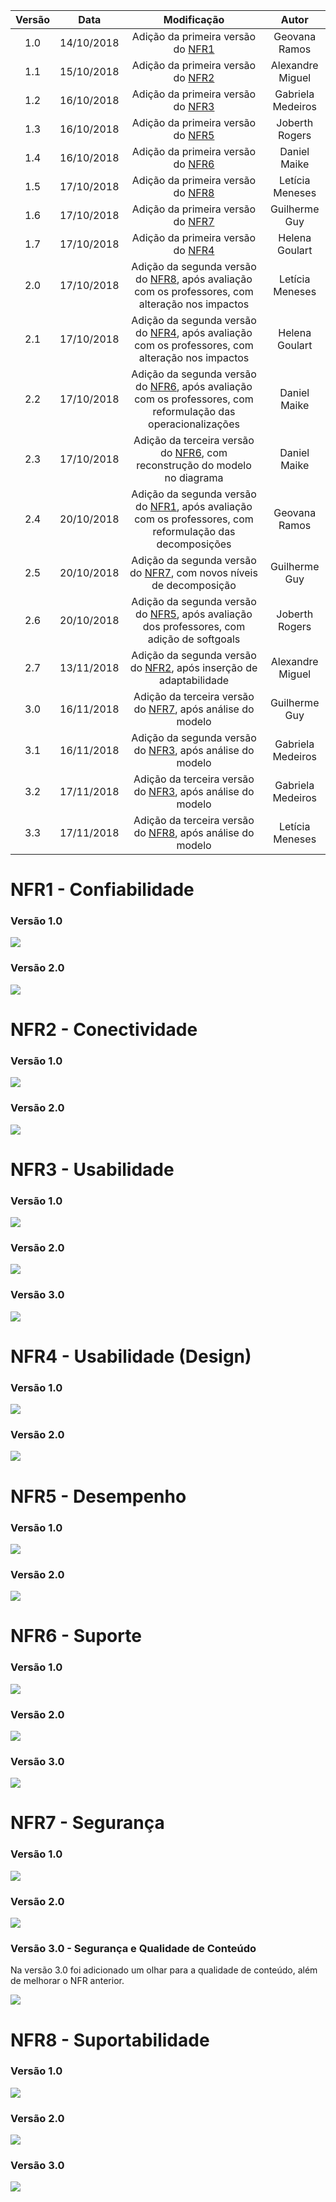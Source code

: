 
|  Versão | Data | Modificação | Autor |
|  :------: | :------: | :------: | :------: |
|  1.0 | 14/10/2018 | Adição da primeira versão do  [NFR1](#nfr1-confiabilidade) | Geovana Ramos |
|  1.1 | 15/10/2018 | Adição da primeira versão do  [NFR2](#nfr2-conectividade) | Alexandre Miguel |
|  1.2 | 16/10/2018 | Adição da primeira versão do  [NFR3](#nfr3-usabilidade) | Gabriela Medeiros |
|  1.3 | 16/10/2018 | Adição da primeira versão do  [NFR5](#nfr5-desempenho) | Joberth Rogers |
|  1.4 | 16/10/2018 | Adição da primeira versão do  [NFR6](#nfr6-suporte) | Daniel Maike |
|  1.5 | 17/10/2018 | Adição da primeira versão do [NFR8](#nfr8-suportabilidade) | Letícia Meneses |
|  1.6 | 17/10/2018 | Adição da primeira versão do [NFR7](#nfr7-seguranca) | Guilherme Guy |
|  1.7 | 17/10/2018 | Adição da primeira versão do  [NFR4](#nfr4-usabilidade-design) | Helena Goulart |
|  2.0 | 17/10/2018 | Adição da segunda versão do [NFR8](#nfr8-suportabilidade), após avaliação com os professores, com alteração nos impactos | Letícia Meneses |
|  2.1 | 17/10/2018 | Adição da segunda versão do  [NFR4](#nfr4-usabilidade-design), após avaliação com os professores, com alteração nos impactos | Helena Goulart |
|  2.2 | 17/10/2018 | Adição da segunda versão do  [NFR6](#nfr6-suporte), após avaliação com os professores, com reformulação das operacionalizações | Daniel Maike |
|  2.3 | 17/10/2018 | Adição da terceira versão do  [NFR6](#nfr6-suporte), com reconstrução do modelo no diagrama | Daniel Maike |
|  2.4 | 20/10/2018 | Adição da segunda versão do  [NFR1](#nfr1-confiabilidade), após avaliação com os professores, com reformulação das decomposições | Geovana Ramos |
|  2.5 | 20/10/2018 | Adição da segunda versão do [NFR7](#nfr7-seguranca), com novos níveis de decomposição | Guilherme Guy |
|  2.6 | 20/10/2018 | Adição da segunda versão do  [NFR5](#nfr5-desempenho), após avaliação dos professores, com adição de softgoals | Joberth Rogers |
|  2.7 | 13/11/2018 | Adição da segunda versão do  [NFR2](#nfr2-conectividade), após inserção de adaptabilidade | Alexandre Miguel |
|  3.0 | 16/11/2018 | Adição da terceira versão do [NFR7](#nfr7-seguranca), após análise do modelo | Guilherme Guy |
|  3.1 | 16/11/2018 | Adição da segunda versão do  [NFR3](#nfr3-usabilidade), após análise do modelo | Gabriela Medeiros |
|  3.2 | 17/11/2018 | Adição da terceira versão do  [NFR3](#nfr3-usabilidade), após análise do modelo | Gabriela Medeiros |
|  3.3 | 17/11/2018 | Adição da terceira versão do  [NFR8](#nfr8-suportabilidade), após análise do modelo | Letícia Meneses |

# NFR1 - Confiabilidade

### Versão 1.0
![](img/NFR-confiabilidade1.png)

### Versão 2.0
![](img/NFR-confiabilidade2.png)

# NFR2 - Conectividade

### Versão 1.0
![](img/NFR_Conectividade1.png)

### Versão 2.0
![](img/NFR_Conectividade2.png)

# NFR3 - Usabilidade

### Versão 1.0
![](img/NFR-Usabilidade.png)

### Versão 2.0
![](img/NFR-UsabilidadeV2.png)

### Versão 3.0
![](img/NFR-UsabilidadeV3.png)

# NFR4 - Usabilidade (Design)

### Versão 1.0
![](img/NFR-Design1.png)

### Versão 2.0
![](img/NFR-Design2.png)

# NFR5 - Desempenho

### Versão 1.0
![](img/NFR_desempenho1.png)

### Versão 2.0
![](img/NFR_desempenho2.png)

# NFR6 - Suporte

### Versão 1.0
![](img/NFR-suporte1.png)

### Versão 2.0
![](img/NFR-suporte2.png)

### Versão 3.0
![](img/NFR-suporte3.png)

# NFR7 - Segurança

### Versão 1.0
![](img/NFR_Seguranca1.png)

### Versão 2.0
![](img/NFR_Seguranca2.png)

### Versão 3.0 - Segurança e Qualidade de Conteúdo

Na versão 3.0 foi adicionado um olhar para a qualidade de conteúdo, além de melhorar o NFR anterior.

![](img/NFR_Seguranca3.png)

# NFR8 - Suportabilidade

### Versão 1.0
![](img/NFR_Suportabilidade1.jpg)

### Versão 2.0
![](img/NFR_Suportabilidade2.png)

### Versão 3.0

![](img/suporteNRF_v2.png)
